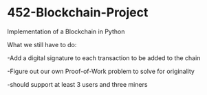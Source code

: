 # 452-Blockchain-Project
Implementation of a Blockchain in Python

What we still have to do:

  -Add a digital signature to each transaction to be added to the chain
  
  -Figure out our own Proof-of-Work problem to solve for originality
  
  -should support at least 3 users and three miners 
